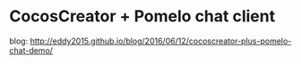 # CocosCreator + Pomelo chat client
blog: http://eddy2015.github.io/blog/2016/06/12/cocoscreator-plus-pomelo-chat-demo/
